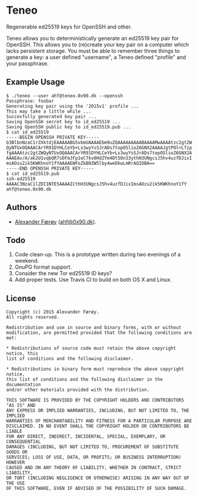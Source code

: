 # Teneo

Regenerable ed25519 keys for OpenSSH and other.

Teneo allows you to deterministically generate an ed25519 key pair for OpenSSH.
This allows you to (re)create your key pair on a computer which lacks
persistent storage. You must be able to remember three things to generate a
key: a user defined "username", a Teneo defined "profile" and your passphrase.

## Example Usage

    $ ./teneo --user ahf@teneo.0x90.dk --openssh
    Passphrase: foobar
    Generating key pair using the '2015v1' profile ...
    This may take a little while ...
    Succesfully generated key pair ...
    Saving OpenSSH secret key to id_ed25519 ...
    Saving OpenSSH public key to id_ed25519.pub ...
    $ cat id_ed25519
    -----BEGIN OPENSSH PRIVATE KEY-----
    b3BlbnNzaC1rZXktdjEAAAAABG5vbmUAAAAEbm9uZQAAAAAAAAABAAAAMwAAAAtzc2gtZW
    QyNTUxOQAAACArYR91DYHLCeYb+Ls3wyYsSJrADs7topOSlioZ6GNX2AAAAJgtPOl+LTzp
    fgAAAAtzc2gtZWQyNTUxOQAAACArYR91DYHLCeYb+Ls3wyYsSJrADs7topOSlioZ6GNX2A
    AAAEAv/A/ak2U1vqbQR7sDFmJFp1eC7kv0HdZYm4Dt50n33ythH3UNgcsJ5hv4uzfDJixI
    msAOzu2ik5KWKhnoY1fYAAAAEWFoZkB0ZW5lby4weDkwLmRrAQIDBA==
    -----END OPENSSH PRIVATE KEY-----
    $ cat id_ed25519.pub
    ssh-ed25519 AAAAC3NzaC1lZDI1NTE5AAAAICthH3UNgcsJ5hv4uzfDJixImsAOzu2ik5KWKhnoY1fY ahf@teneo.0x90.dk

## Authors

- [Alexander Færøy](https://twitter.com/ahfaeroey) ([ahf@0x90.dk](mailto:ahf@0x90.dk)).

## Todo

1. Code clean-up. This is a prototype written during two evenings of a weekend.
2. GnuPG format support.
3. Consider the new Tor ed25519 ID keys?
4. Add proper tests. Use Travis CI to build on both OS X and Linux.

## License

    Copyright (c) 2015 Alexander Færøy.
    All rights reserved.

    Redistribution and use in source and binary forms, with or without
    modification, are permitted provided that the following conditions are met:

    * Redistributions of source code must retain the above copyright notice, this
    list of conditions and the following disclaimer.

    * Redistributions in binary form must reproduce the above copyright notice,
    this list of conditions and the following disclaimer in the documentation
    and/or other materials provided with the distribution.

    THIS SOFTWARE IS PROVIDED BY THE COPYRIGHT HOLDERS AND CONTRIBUTORS "AS IS" AND
    ANY EXPRESS OR IMPLIED WARRANTIES, INCLUDING, BUT NOT LIMITED TO, THE IMPLIED
    WARRANTIES OF MERCHANTABILITY AND FITNESS FOR A PARTICULAR PURPOSE ARE
    DISCLAIMED. IN NO EVENT SHALL THE COPYRIGHT HOLDER OR CONTRIBUTORS BE LIABLE
    FOR ANY DIRECT, INDIRECT, INCIDENTAL, SPECIAL, EXEMPLARY, OR CONSEQUENTIAL
    DAMAGES (INCLUDING, BUT NOT LIMITED TO, PROCUREMENT OF SUBSTITUTE GOODS OR
    SERVICES; LOSS OF USE, DATA, OR PROFITS; OR BUSINESS INTERRUPTION) HOWEVER
    CAUSED AND ON ANY THEORY OF LIABILITY, WHETHER IN CONTRACT, STRICT LIABILITY,
    OR TORT (INCLUDING NEGLIGENCE OR OTHERWISE) ARISING IN ANY WAY OUT OF THE USE
    OF THIS SOFTWARE, EVEN IF ADVISED OF THE POSSIBILITY OF SUCH DAMAGE.

